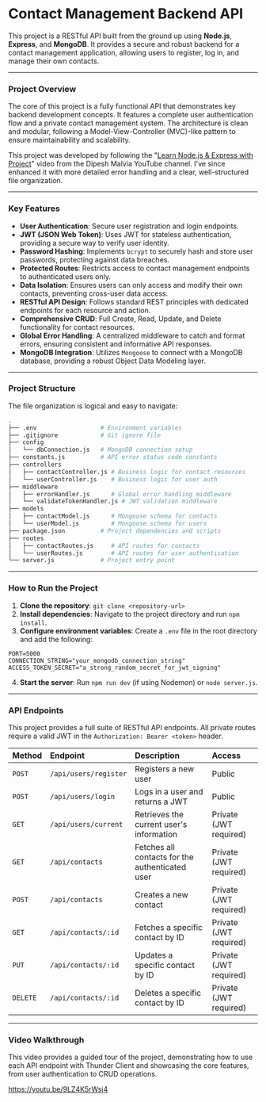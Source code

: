 

# **Contact Management Backend API**

This project is a RESTful API built from the ground up using **Node.js**, **Express**, and **MongoDB**. It provides a secure and robust backend for a contact management application, allowing users to register, log in, and manage their own contacts.

-----

### **Project Overview**

The core of this project is a fully functional API that demonstrates key backend development concepts. It features a complete user authentication flow and a private contact management system. The architecture is clean and modular, following a Model-View-Controller (MVC)-like pattern to ensure maintainability and scalability.

This project was developed by following the "[Learn Node.js & Express with Project](https://www.youtube.com/watch?v=H9M02of22z4&list=WL&index=3)" video from the Dipesh Malvia YouTube channel. I've since enhanced it with more detailed error handling and a clear, well-structured file organization.

-----

### **Key Features**

  * **User Authentication**: Secure user registration and login endpoints.
  * **JWT (JSON Web Token)**: Uses JWT for stateless authentication, providing a secure way to verify user identity.
  * **Password Hashing**: Implements `bcrypt` to securely hash and store user passwords, protecting against data breaches.
  * **Protected Routes**: Restricts access to contact management endpoints to authenticated users only.
  * **Data Isolation**: Ensures users can only access and modify their own contacts, preventing cross-user data access.
  * **RESTful API Design**: Follows standard REST principles with dedicated endpoints for each resource and action.
  * **Comprehensive CRUD**: Full Create, Read, Update, and Delete functionality for contact resources.
  * **Global Error Handling**: A centralized middleware to catch and format errors, ensuring consistent and informative API responses.
  * **MongoDB Integration**: Utilizes `Mongoose` to connect with a MongoDB database, providing a robust Object Data Modeling layer.

-----

### **Project Structure**

The file organization is logical and easy to navigate:

```bash
.
├── .env                  # Environment variables
├── .gitignore            # Git ignore file
├── config
│   └── dbConnection.js   # MongoDB connection setup
├── constants.js          # API error status code constants
├── controllers
│   ├── contactController.js # Business logic for contact resources
│   └── userController.js    # Business logic for user auth
├── middleware
│   ├── errorHandler.js      # Global error handling middleware
│   └── validateTokenHandler.js # JWT validation middleware
├── models
│   ├── contactModel.js      # Mongoose schema for contacts
│   └── userModel.js         # Mongoose schema for users
├── package.json          # Project dependencies and scripts
├── routes
│   ├── contactRoutes.js     # API routes for contacts
│   └── userRoutes.js        # API routes for user authentication
└── server.js             # Project entry point
```

-----

### **How to Run the Project**

1.  **Clone the repository**: `git clone <repository-url>`
2.  **Install dependencies**: Navigate to the project directory and run `npm install`.
3.  **Configure environment variables**: Create a `.env` file in the root directory and add the following:

<!-- end list -->

```
PORT=5000
CONNECTION_STRING="your_mongodb_connection_string"
ACCESS_TOKEN_SECRET="a_strong_random_secret_for_jwt_signing"
```

4.  **Start the server**: Run `npm run dev` (if using Nodemon) or `node server.js`.

-----

### **API Endpoints**

This project provides a full suite of RESTful API endpoints. All private routes require a valid JWT in the `Authorization: Bearer <token>` header.

| Method | Endpoint | Description | Access |
| :--- | :--- | :--- | :--- |
| `POST` | `/api/users/register` | Registers a new user | Public |
| `POST` | `/api/users/login` | Logs in a user and returns a JWT | Public |
| `GET` | `/api/users/current` | Retrieves the current user's information | Private (JWT required) |
| `GET` | `/api/contacts` | Fetches all contacts for the authenticated user | Private (JWT required) |
| `POST` | `/api/contacts` | Creates a new contact | Private (JWT required) |
| `GET` | `/api/contacts/:id` | Fetches a specific contact by ID | Private (JWT required) |
| `PUT` | `/api/contacts/:id` | Updates a specific contact by ID | Private (JWT required) |
| `DELETE` | `/api/contacts/:id`| Deletes a specific contact by ID | Private (JWT required) |

-----

### **Video Walkthrough**

This video provides a guided tour of the project, demonstrating how to use each API endpoint with Thunder Client and showcasing the core features, from user authentication to CRUD operations.

https://youtu.be/9LZ4K5rWsj4
